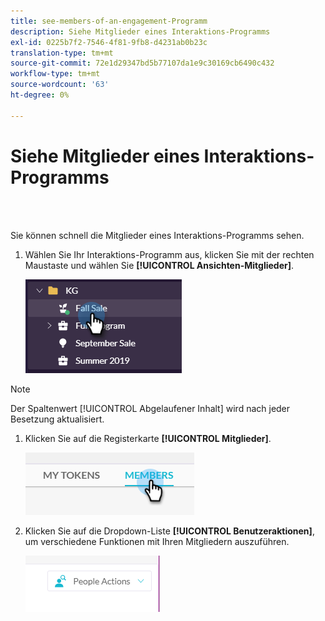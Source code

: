 ```yaml
---
title: see-members-of-an-engagement-Programm
description: Siehe Mitglieder eines Interaktions-Programms
exl-id: 0225b7f2-7546-4f81-9fb8-d4231ab0b23c
translation-type: tm+mt
source-git-commit: 72e1d29347bd5b77107da1e9c30169cb6490c432
workflow-type: tm+mt
source-wordcount: '63'
ht-degree: 0%

---
```


# Siehe Mitglieder eines Interaktions-Programms

<br> 

Sie können schnell die Mitglieder eines Interaktions-Programms sehen.

1. Wählen Sie Ihr Interaktions-Programm aus, klicken Sie mit der rechten Maustaste und wählen Sie **[!UICONTROL Ansichten-Mitglieder]**.

   ![Bild eins](/help/sky/assets/engagement-programs/see-members-of-an-engagement-program/see-members-of-an-engagement-program-1.png)

>[!NOTE]
>
>Der Spaltenwert [!UICONTROL Abgelaufener Inhalt] wird nach jeder Besetzung aktualisiert.

1. Klicken Sie auf die Registerkarte **[!UICONTROL Mitglieder]**.

   ![Bild zwei](/help/sky/assets/engagement-programs/see-members-of-an-engagement-program/see-members-of-an-engagement-program-2.png)

1. Klicken Sie auf die Dropdown-Liste **[!UICONTROL Benutzeraktionen]**, um verschiedene Funktionen mit Ihren Mitgliedern auszuführen.

   ![Bild drei](/help/sky/assets/engagement-programs/see-members-of-an-engagement-program/see-members-of-an-engagement-program-3.png)
